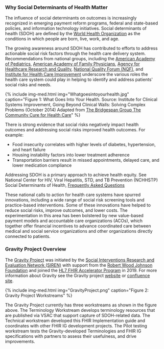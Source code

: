 ### Why Social Determinants of Health Matter

The influence of social determinants on outcomes is increasingly recognized in emerging payment reform programs, federal and state-based policies, and information technology initiatives.  Social determinants of health (SDOH) are defined by the [World Health Organization](https://www.who.int/) as the conditions in which people are born, live, work, and age.

The growing awareness around SDOH has contributed to efforts to address actionable social risk factors through the health care delivery system.  Recommendations from national groups, including the [American Academy of Pediatrics](https://www.aap.org/), [American Academy of Family Physicians](https://www.aafp.org/), [Agency for Healthcare Research and Quality](https://www.ahrq.gov/), [National Quality Forum (NQF)](https://www.qualityforum.org/), and [Institute for Health Care Improvement](http://www.ihi.org/) underscore the various roles the health care system could play in helping to identify and address patients' social risks and needs.

{% include img-med.html img="Whatgoesintoyourhealth.jpg" caption="Figure 1: What Goes Into Your Health. Source: Institute for Clinical Systems Improvement, Going Beyond Clinical Walls: Solving Complex Problems (October 2014) Adapted from [The Bridgespan Group The Community Cure for Health Care](https://ssir.org/articles/entry/the_community_cure_for_health_care)" %}

There is strong evidence that social risks negatively impact health outcomes and addressing social risks improved health outcomes.  For example:
* Food insecurity correlates with higher levels of diabetes, hypertension, and heart failure
* Housing instability factors into lower treatment adherence
* Transportation barriers result in missed appointments, delayed care, and lower medication compliance

Addressing SDOH is a primary approach to achieve health equity. See National Center for HIV, Viral Hepatitis, STD, and TB Prevention (NCHHSTP) Social Determinants of Health, [Frequently Asked Questions](https://www.cdc.gov/nchhstp/socialdeterminants/faq.html)

These national calls to action for health care systems have spurred innovations, including a wide range of social risk screening tools and practice-based interventions.   Some of these innovations have helped to reduce social risks, improve outcomes, and lower costs.   The experimentation in this area has been bolstered by new value-based payment models and accountable care organizations (ACOs), which together offer financial incentives to advance coordinated care between medical and social service organizations and other organizations directly connected to patients.


### Gravity Project Overview
The [Gravity Project](https://thegravityproject.net/) was initiated by the [Social Interventions Research and Evaluation Network (SIREN)](https://chc.ucsf.edu/siren) with support from the [Robert Wood Johnson Foundation](https://www.rwjf.org/) and joined the [HL7 FHIR Accelerator Program](http://www.hl7.org/about/fhir-accelerator/) in 2019.   For more information about Gravity see the Gravity project [website](https://thegravityproject.net/) or [confluence site](https://confluence.hl7.org/display/GRAV/Join+the+Gravity+Project).

{% include img-med.html img="GravityProject.png" caption="Figure 2: Gravity Project Workstreams" %}

The Gravity Project currently has three workstreams as shown in the figure above.  The Terminology Workstream develops terminology resources that are published via VSAC that support capture of SDOH-related data.  The Technical workstream developed this FHIR Implementation guide and coordinates with other FHIR IG development projects.  The Pilot testing workstream tests the Gravity-developed Terminologies and FHIR IG specifications with partners to assess their usefulness, and drive improvements.
